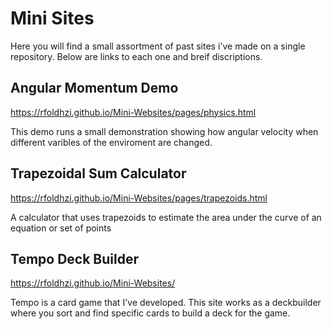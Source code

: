 # Mini Sites
Here you will find a small assortment of past sites i've made on a single repository. Below are links to each one and breif discriptions. 

## Angular Momentum Demo
https://rfoldhzi.github.io/Mini-Websites/pages/physics.html

This demo runs a small demonstration showing how angular velocity when different varibles of the enviroment are changed. 

## Trapezoidal Sum Calculator
https://rfoldhzi.github.io/Mini-Websites/pages/trapezoids.html

A calculator that uses trapezoids to estimate the area under the curve of an equation or set of points

## Tempo Deck Builder
https://rfoldhzi.github.io/Mini-Websites/

Tempo is a card game that I've developed. This site works as a deckbuilder where you sort and find specific cards to build a deck for the game.

